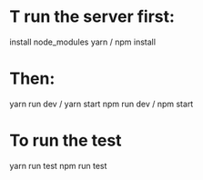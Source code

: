 # T run the server first:
 install node_modules yarn / npm install
# Then:
 yarn run dev / yarn start
 npm run dev / npm start 

 # To run the test
  yarn run test
  npm run test